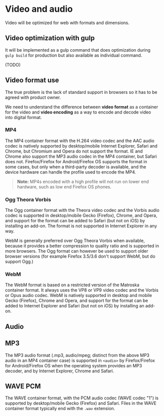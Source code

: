 # Video and audio

Video will be optimized for web with formats and dimensions.

## Video optimization with gulp

It will be implemented as a gulp command that does optimization during `gulp build` for production but also available as individual command.

(TODO)

## Video format use

The true problem is the lack of standard support in browsers so it has to be agreed with product owner.

We need to understand the difference between **video format** as a container for the video and **video encoding** as a way to encode and decode video into digital format.

### MP4

The MP4 container format with the H.264 video codec and the AAC audio codec is natively supported by desktop/mobile Internet Explorer, Safari and Chrome, but Chromium and Opera do not support the format. IE and Chrome also support the MP3 audio codec in the MP4 container, but Safari does not. Firefox/Firefox for Android/Firefox OS supports the format in some cases, but only when a third-party decoder is available, and the device hardware can handle the profile used to encode the MP4.

> **Note:** MP4s encoded with a high profile will not run on lower end hardware, such as low end Firefox OS phones.

### Ogg Theora Vorbis

The Ogg container format with the Theora video codec and the Vorbis audio codec is supported in desktop/mobile Gecko (Firefox), Chrome, and Opera, and support for the format can be added to Safari (but not on iOS) by installing an add-on. The format is not supported in Internet Explorer in any way.

WebM is generally preferred over Ogg Theora Vorbis when available, because it provides a better compression to quality ratio and is supported in more browsers. The Ogg format can however be used to support older browser versions (for example Firefox 3.5/3.6 don't support WebM, but do support Ogg.)

### WebM

The WebM format is based on a restricted version of the Matroska container format. It always uses the VP8 or VP9 video codec and the Vorbis or Opus audio codec. WebM is natively supported in desktop and mobile Gecko (Firefox), Chrome and Opera, and support for the format can be added to Internet Explorer and Safari (but not on iOS) by installing an add-on.


## Audio

## MP3

The MP3 audio format (.mp3, audio/mpeg; distinct from the above MP3 audio in an MP4 container case) is supported in `<audio>` by Firefox/Firefox for Android/Firefox OS when the operating system provides an MP3 decoder, and by Internet Explorer, Chrome and Safari.

## WAVE PCM

The WAVE container format, with the PCM audio codec (WAVE codec "1") is supported by desktop/mobile Gecko (Firefox) and Safari. Files in the WAVE container format typically end with the `.wav` extension.
